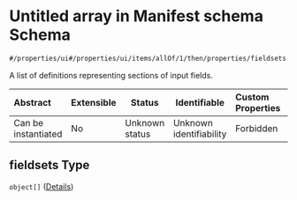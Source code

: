 # Untitled array in Manifest schema Schema

```txt
#/properties/ui#/properties/ui/items/allOf/1/then/properties/fieldsets
```

A list of definitions representing sections of input fields.


| Abstract            | Extensible | Status         | Identifiable            | Custom Properties | Additional Properties | Access Restrictions | Defined In                                                            |
| :------------------ | ---------- | -------------- | ----------------------- | :---------------- | --------------------- | ------------------- | --------------------------------------------------------------------- |
| Can be instantiated | No         | Unknown status | Unknown identifiability | Forbidden         | Allowed               | none                | [manifest.schema.json\*](manifest.schema.json "open original schema") |

## fieldsets Type

`object[]` ([Details](manifest-properties-computational-tool-form-ui-definition-list-of-ui-definitions-allof-1-then-properties-fieldsets-items.md))
